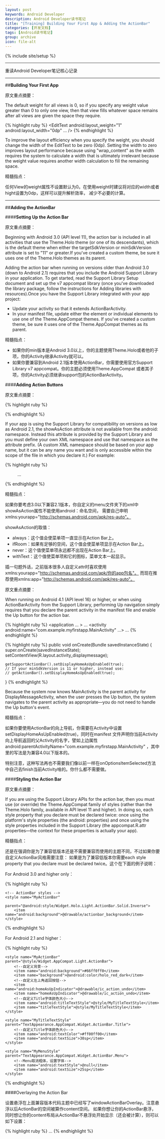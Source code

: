 ```yaml
---
layout: post
keywords: Android Developer
description: Android Developer读书笔记
title: "[Training] Building Your First App & Adding the ActionBar"
categories: [开发文档]
tags: [Android读书笔记]
group: archive
icon: file-alt
---
```

{% include site/setup %}
<hr>
重读Android Developer笔记核心记录
<hr>

##**Building Your First App**

原文重点摘要：

The default weight for all views is 0, so if you specify any weight value greater than 0 to only one view,
then that view fills whatever space remains after all views are given the space they require.

{% highlight ruby %}
<EditText
    android:layout_weight="1"
    android:layout_width="0dp"
    ... />
{% endhighlight %}

To improve the layout efficiency when you specify the weight,
you should change the width of the EditText to be zero (0dp).
Setting the width to zero improves layout performance because using "wrap_content" as the width
requires the system to calculate a width that is ultimately irrelevant because the weight value
requires another width calculation to fill the remaining space.

精髓指点：

任何View的weight属性不设置默认为0。在使用weight时建议将对应的width或者hight设置为0dp，这样可以提升解析效率，
减少不必要的计算。

<hr>

##**Adding the ActionBar**

####**Setting Up the Action Bar**

原文重点摘要：

Beginning with Android 3.0 (API level 11), the action bar is included in all activities that use the Theme.Holo
theme (or one of its descendants), which is the default theme when either the targetSdkVersion or minSdkVersion
attribute is set to "11" or greater.If you've created a custom theme, be sure it uses one of the Theme.Holo themes
as its parent.

Adding the action bar when running on versions older than Android 3.0 (down to Android 2.1) requires that you
include the Android Support Library in your application. To get started, read the Support Library Setup document
and set up the v7 appcompat library (once you've downloaded the library package, follow the instructions for Adding
libraries with resources).Once you have the Support Library integrated with your app project:

- Update your activity so that it extends ActionBarActivity. 
- In your manifest file, update either the <application> element or individual <activity> elements to use one of
the Theme.AppCompat themes. If you've created a custom theme, be sure it uses one of the Theme.AppCompat themes as
its parent.

精髓指点：

- 如果你的min版本是Android 3.0以上，你的主题使用Theme.Holo或者他的子项，你的Activity继承Activity就可以。
- 如果你要兼容到Android 2.1版本使用ActionBar，你需要使用官方Support Library v7 appcompat。你的主题必须使用Theme.AppCompat
或者其子项，你的Activity必须继承support包的ActionBarActivity。

####**Adding Action Buttons**

原文重点摘要：

{% highlight ruby %}
<menu xmlns:android="http://schemas.android.com/apk/res/android" >
    <item android:id="@+id/action_search"
          android:icon="@drawable/ic_action_search"
          android:title="@string/action_search"
          android:showAsAction="ifRoom" />
</menu>
{% endhighlight %}

If your app is using the Support Library for compatibility on versions as low as Android 2.1, 
the showAsAction attribute is not available from the android: namespace. Instead this attribute
is provided by the Support Library and you must define your own XML namespace and use that namespace
as the attribute prefix. (A custom XML namespace should be based on your app name, but it can be any
name you want and is only accessible within the scope of the file in which you declare it.) For example:

{% highlight ruby %}
<menu xmlns:android="http://schemas.android.com/apk/res/android"
      xmlns:yourapp="http://schemas.android.com/apk/res-auto" >
    <!-- Search, should appear as action button -->
    <item android:id="@+id/action_search"
          android:icon="@drawable/ic_action_search"
          android:title="@string/action_search"
          yourapp:showAsAction="ifRoom"  />
    ...
</menu>
{% endhighlight %}

精髓指点：

如果你要考虑3.0以下兼容2.1版本，你自定义的menu文件夹下的xml中showAsAction属性不能使用android：命名空间，
需要自己申明xmlns:yourapp="http://schemas.android.com/apk/res-auto"。

showAsAction的取值：

- always：这个值会使菜单项一直显示在Action Bar上。
- ifRoom：如果有足够的空间，这个值会使菜单项显示在Action Bar上。
- never：这个值使菜单项永远都不出现在Action Bar上。
- withText：这个值使菜单项和它的图标，菜单文本一起显示。

插一句题外话，之前版本很多人自定义attr时喜欢使用xmlns:yourapp="http://schemas.android.com/apk/你的app包名"。
而现在推荐使用xmlns:app="http://schemas.android.com/apk/res-auto"。

原文重点摘要：

When running on Android 4.1 (API level 16) or higher, or when using ActionBarActivity from the
Support Library, performing Up navigation simply requires that you declare the parent activity
in the manifest file and enable the Up button for the action bar.

{% highlight ruby %}
<application ... >
    ...
    <!-- The main/home activity (it has no parent activity) -->
    <activity
        android:name="com.example.myfirstapp.MainActivity" ...>
        ...
    </activity>
    <!-- A child of the main activity -->
    <activity
        android:name="com.example.myfirstapp.DisplayMessageActivity"
        android:label="@string/title_activity_display_message"
        android:parentActivityName="com.example.myfirstapp.MainActivity" >
        <!-- Parent activity meta-data to support 4.0 and lower -->
        <meta-data
            android:name="android.support.PARENT_ACTIVITY"
            android:value="com.example.myfirstapp.MainActivity" />
    </activity>
</application>
{% endhighlight %}

{% highlight ruby %}
public void onCreate(Bundle savedInstanceState) {
    super.onCreate(savedInstanceState);
    setContentView(R.layout.activity_displaymessage);

    getSupportActionBar().setDisplayHomeAsUpEnabled(true);
    // If your minSdkVersion is 11 or higher, instead use:
    // getActionBar().setDisplayHomeAsUpEnabled(true);
}
{% endhighlight %}

Because the system now knows MainActivity is the parent activity for DisplayMessageActivity,
when the user presses the Up button, the system navigates to the parent activity as appropriate—you
do not need to handle the Up button's event.

精髓指点：

如果你要使用ActionBar的向上导航，你需要在Activity中设置setDisplayHomeAsUpEnabled(true)，同时在manifest
文件声明你当前Activity向上导航返回的父Activity的名字，譬如上边属性android:parentActivityName="com.example.myfirstapp.MainActivity"
，其中<meta-data>里的写法是为兼容4.0以下版本的。

特别注意，这种写法再也不需要我们像以前一样在onOptionsItemSelected方法中自己去finish当前Activity啥的。你什么都不需要做。

####**Styling the Action Bar**

原文重点摘要：

If you are using the Support Library APIs for the action bar, then you must use (or override)
the Theme.AppCompat family of styles (rather than the Theme.Holo family, available in API level
11 and higher). In doing so, each style property that you declare must be declared twice: once
using the platform's style properties (the android: properties) and once using the style
properties included in the Support Library (the appcompat.R.attr properties—the context for these
properties is actually your app). 

精髓指点：

还是在强调你是为了兼容低版本还是不需要兼容而使用的主题不同，不过如果你要自定义ActionBar风格需要注意：
如果是为了兼容低版本你需要each style property that you declare must be declared twice。这个在下面的例子说明：

For Android 3.0 and higher only：

{% highlight ruby %}
<?xml version="1.0" encoding="utf-8"?>
<resources>
    <!-- the theme applied to the application or activity -->
    <style name="CustomActionBarTheme"
           parent="@android:style/Theme.Holo.Light.DarkActionBar">
        <item name="android:actionBarStyle">@style/MyActionBar</item>
    </style>

    <!-- ActionBar styles -->
    <style name="MyActionBar"
           parent="@android:style/Widget.Holo.Light.ActionBar.Solid.Inverse">
        <item name="android:background">@drawable/actionbar_background</item>
    </style>
</resources>
{% endhighlight %}

For Android 2.1 and higher：

{% highlight ruby %}
<resources>
    <style name="MYTheme" parent="Theme.AppCompat.Light.DarkActionBar">
        <!--自定义兼容低版本的ActionBar主题-->
        <item name="android:actionBarStyle">@style/MyActionBar</item>
        <item name="actionBarStyle">@style/MyActionBar</item>
        <!--自定义兼容低版本的ActionBar Menu的文字颜色-->
        <item name="android:actionMenuTextColor">#ff0fffff</item>
        <item name="actionMenuTextColor">#ff0fffff</item>
        <!--自定义兼容低版本的ActionBar Menu的文字其他属性-->
        <item name="android:actionMenuTextAppearance">@style/MyMenuStyle</item>
        <item name="actionMenuTextAppearance">@style/MyMenuStyle</item>
        <!--设置是否为悬浮ActionBar-->
        <item name="android:windowActionBarOverlay">true</item>
        <item name="windowActionBarOverlay">true</item>
    </style>

    <style name="MyActionBar" parent="@style/Widget.AppCompat.Light.ActionBar">
        <!--自定义背景-->
        <item name="android:background">#66ff0ff0</item>
        <item name="background">@android:color/holo_red_dark</item>
        <!--自定义左上角返回按钮-->
        <item name="android:homeAsUpIndicator">@drawable/ic_action_undo</item>
        <item name="homeAsUpIndicator">@drawable/ic_action_undo</item>
        <!--自定义Title字体颜色大小-->
        <item name="android:titleTextStyle">@style/MyTitleTextStyle</item>
        <item name="titleTextStyle">@style/MyTitleTextStyle</item>
    </style>

    <style name="MyTitleTextStyle" parent="TextAppearance.AppCompat.Widget.ActionBar.Title">
        <!--自定义Title字体颜色大小-->
        <item name="android:textColor">#ff00ff00</item>
        <item name="android:textSize">30sp</item>
    </style>

    <style name="MyMenuStyle" parent="TextAppearance.AppCompat.Widget.ActionBar.Menu">
        <!--Menu取消粗体，设置字体-->
        <item name="android:textStyle">@null</item>
        <item name="android:textSize">25sp</item>
    </style>
</resources>
{% endhighlight %}

####Overlaying the Action Bar

设置悬浮在上面兼容版本代码主题中已经写了windowActionBarOverlay。注意悬浮以后ActionBar的空间被算作content空间。
如果你想让你的ActionBar悬浮，同时想让你的content布局从ActionBar不悬浮处开始显示（还会被计算），则可以如下设置：

{% highlight ruby %}
<RelativeLayout xmlns:android="http://schemas.android.com/apk/res/android"
    android:layout_width="match_parent"
    android:layout_height="match_parent"
    android:paddingTop="?android:attr/actionBarSize">
    ...
	<!--Support library compatibility use: android:paddingTop="?attr/actionBarSize"-->
</RelativeLayout>
{% endhighlight %}

